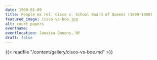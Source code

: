 ```yaml
---
date: 1900-01-09
title: People ex rel. Cisco v. School Board of Queens (1899-1900)
featured_image: cisco-vs-boe.jpg
alt: court papers
eventname: 
eventlocation: Jamaica Queens, NY
draft: false
---
```


{{< readfile "/content/gallery/cisco-vs-boe.md" >}}

